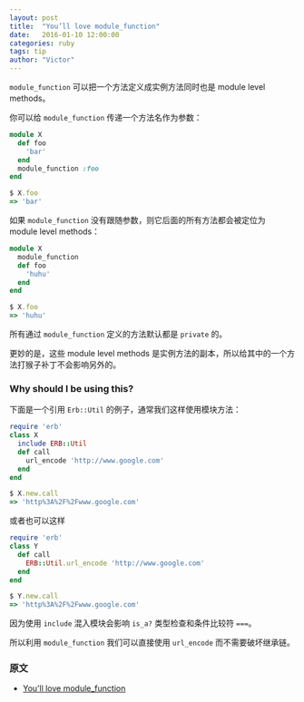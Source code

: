 ```yaml
---
layout: post
title:  "You’ll love module_function"
date:   2016-01-10 12:00:00
categories: ruby
tags: tip
author: "Victor"
---
```


`module_function` 可以把一个方法定义成实例方法同时也是 module level methods。

你可以给 `module_function` 传递一个方法名作为参数：

```ruby
module X
  def foo
    'bar'
  end
  module_function :foo
end

$ X.foo
=> 'bar'
```

如果 `module_function` 没有跟随参数，则它后面的所有方法都会被定位为 module level methods：

```ruby
module X
  module_function
  def foo
    'huhu'
  end
end

$ X.foo
=> 'huhu'
```

所有通过 `module_function` 定义的方法默认都是 `private` 的。

更妙的是，这些 module level methods 是实例方法的副本，所以给其中的一个方法打猴子补丁不会影响另外的。

### Why should I be using this?

下面是一个引用 `Erb::Util` 的例子，通常我们这样使用模块方法：

```ruby
require 'erb'
class X
  include ERB::Util
  def call
    url_encode 'http://www.google.com'
  end
end

$ X.new.call
=> 'http%3A%2F%2Fwww.google.com'
```

或者也可以这样

```ruby
require 'erb'
class Y
  def call
    ERB::Util.url_encode 'http://www.google.com'
  end
end

$ Y.new.call
=> 'http%3A%2F%2Fwww.google.com'
```

因为使用 `include` 混入模块会影响 `is_a?` 类型检查和条件比较符 `===`。

所以利用 `module_function` 我们可以直接使用 `url_encode` 而不需要破坏继承链。

### 原文

* [You’ll love module_function](https://medium.com/raise-coffee/you-ll-love-module-function-ca5f05284310#.yrb1rokzr)
